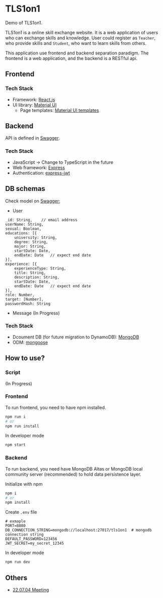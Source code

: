 # TLS1on1

Demo of TLS1on1.

TLS1on1 is a online skill exchange website. It is a web application of users who can exchange skills and knowledge. User could register as `Teacher`, who provide skills and `Student`, who want to learn skills from others.

This application use frontend and backend separation paradigm. The frontend is a web application, and the backend is a RESTful api.

## Frontend

### Tech Stack

- Framework: [React.js](https://zh-hans.reactjs.org/docs/getting-started.html)
- UI library: [Material UI](https://github.com/mui/material-ui)
  - Page templates: [Material UI templates](https://github.com/mui/material-ui/tree/v5.8.6/docs/data/material/getting-started/templates)

## Backend

API is defined in [Swagger](https://app.swaggerhub.com/apis-docs/tls1on1/tls1on1-backend/1.0.0).

### Tech Stack

- JavaScript -> Change to TypeScript in the future
- Web framework: [Express](https://expressjs.com/en/starter/installing.html)
- Authentication: [express-jwt](https://www.npmjs.com/package/express-jwt)

## DB schemas

Check model on [Swagger](https://app.swaggerhub.com/apis-docs/tls1on1/tls1on1-backend/1.0.0);

- User
```
_id: String,    // email address
userName: String,
sexual: Boolean,
educations: [{
    university: String,
    degree: String,
    major: String,
    startDate: Date,
    endDate: Date   // expect end date
}],
experience: [{
    experienceType: String,
    title: String,
    description: String,
    startDate: Date,
    endDate: Date   // expect end date
}],
role: Number,
target: [Number],
passwordHash: String
```

- Message (In Progress)

### Tech Stack

- Dcoument DB (for future migration to DynamoDB): [MongoDB](https://www.mongodb.com/docs/)
- ODM: [mongoose](https://mongoosejs.com/)

## How to use?

### Script

(In Progress)

### Frontend

To run frontend, you need to have npm installed.

```bash
npm run i
# or
npm run install
```

In developer mode
```bash
npm start
```

### Backend

To run backend, you need have MongoDB Altas or MongoDB local community server (recommended) to hold data persistence layer.

Initialize with npm
```bash
npm i
# or
npm install
```

Create `.env` file
```
# exmaple
PORT=8080
DB_CONNECTION_STRING=mongodb://localhost:27017/tls1on1  # mongodb connection string
DEFAULT_PASSWORD=123456 
JWT_SECRET=my_secret_12345
```

In developer mode
```bash
npm run dev
```

## Others
- [22.07.04 Meeting](https://onedrive.live.com/edit.aspx?resid=5F5F3E6BC5D5E03B!201858&ithint=file%2cpptx&authkey=!ANvM2Rc0YIXIqcc)
